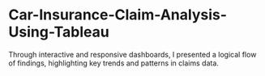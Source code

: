 # Car-Insurance-Claim-Analysis-Using-Tableau
Through interactive and responsive dashboards, I presented a logical flow of findings, highlighting key trends and patterns in claims data. 

